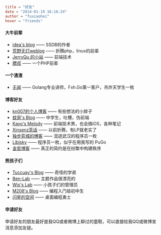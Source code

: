 ```toml
title = "好友"
date = "2014-01-19 16:16:24"
author = "fuxiaohei"
hover = "friends"
```

#### 大牛前辈

* [idea's blog](http://www.ideawu.net/blog/) —— SSDB的作者
* [荒野无灯weblog](http://ihacklog.com/) —— 折腾php，linux的前辈
* [JerryQu 的小站](https://www.imququ.com/) —— 前端技术
* [膘叔](http://www.neatstudio.com/) —— 一个PHP前辈

#### 一个渣渣

* [无闻](http://wuwen.org/) —— Golang专业讲师，Fxh.Go第一客户，吊炸天学生一枚

#### 博客好友

* [kn007的个人博客](http://kn007.net/) —— 有些想法的小胖子
* [蚊哥's Blog](http://www.wenge123.com/) —— 中学生，吐槽，伪前端
* [Kayo's Melody](http://kayosite.com/) —— 前端技术男，也会搞iOS，各种笔记
* [Xinsenz茶话](http://www.xinsenz.com/) —— 以前折腾，有LP就老实了
* [独步弈城的博客](http://www.dinghaijun.com/) —— 混迹武汉的程序员一枚
* [Libisky](http://libisky.com/) —— 程序员一枚，似乎在用我写的 PuGo
* [金哲博客](http://jinzhe.net/) —— 真正的简约是在纷繁中构建秩序

#### 熊孩子们

* [Tuccuay's Blog](http://www.tuccuay.com/) —— 奇怪的学弟
* [Ben-Lab](http://ben-lab.com/) —— 主题作品很漂亮的
* [Wis's Lab](http://wislab.net/) —— 小孩子们的管理员
* [M208's Blog](http://m208.pw/) —— 编程入门级初中生
* [闪星的空间](http://shansing.com/) —— 桌面编程勇士


#### 申请好友

申请好友的朋友最好是我QQ或者微博上聊过的童鞋，可以直接给我QQ或微博发消息添加友链。
